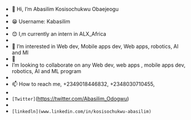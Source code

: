 - 👋 Hi, I’m Abasilim Kosisochukwu Obaejeogu
- 
- 😁 Username: Kabasilim
- 
- 😊 I,m currently an intern in ALX_Africa
- 
- 👀 I’m interested in Web dev, Mobile apps dev, Web apps, robotics, AI and Ml
- 💞️
-  I’m looking to collaborate on any Web dev, web apps , mobile apps dev, robotics, AI and ML program
-  
- 📫 How to reach me, +2349018446832, +2348030710455, 
- 
- ``[Twitter]``(https://twitter.com/Abasilim_Odogwu)
- 
- ``[linkedln](www.linkedin.com/in/kosisochukwu-abasilim)``

<!---
kabasilim/kabasilim is a ✨ special ✨ repository because its `README.md` (this file) appears on your GitHub profile.
You can click the Preview link to take a look at your changes.
--->
